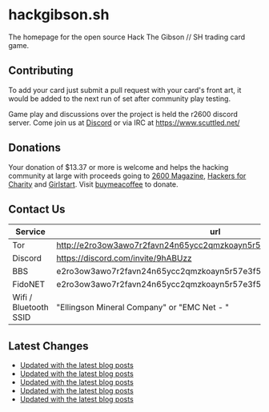 # hackgibson.sh
The homepage for the open source Hack The Gibson // SH trading card game.


## Contributing

To add your card just submit a pull request with your card's front art, it would be added to the next run of set after community play testing.

Game play and discussions over the project is held the r2600 discord server. Come join us at [Discord](https://discord.com/invite/9hABUzz) or via IRC at https://www.scuttled.net/


## Donations

Your donation of $13.37 or more is welcome and helps the hacking community at large with proceeds going to [2600 Magazine](https://2600.com/), [Hackers for Charity](https://hackersforcharity.org) and [Girlstart](https://girlstart.org).  Visit [buymeacoffee](https://www.buymeacoffee.com/hackgibson.sh) to donate.


## Contact Us

Service | url
-|-
Tor | http://e2ro3ow3awo7r2favn24n65ycc2qmzkoayn5r57e3f56nvjwdcgg32ad.onion
Discord | https://discord.com/invite/9hABUzz
BBS | e2ro3ow3awo7r2favn24n65ycc2qmzkoayn5r57e3f56nvjwdcgg32ad.onion:23
FidoNET | e2ro3ow3awo7r2favn24n65ycc2qmzkoayn5r57e3f56nvjwdcgg32ad.onion:24554
Wifi / Bluetooth SSID | "Ellingson Mineral Company" or "EMC Net - <fidonet address>"

## Latest Changes
<!-- BLOG-POST-LIST:START -->
- [Updated with the latest blog posts](https://github.com/DFW2600/hackgibson.sh/commit/0372db21685b29350f9578c69b0a1bdbc7cbfcb9)
- [Updated with the latest blog posts](https://github.com/DFW2600/hackgibson.sh/commit/74f728b7b4f73e2bf3f639d761ea577f9efac661)
- [Updated with the latest blog posts](https://github.com/DFW2600/hackgibson.sh/commit/6d4f2f8a1a6557f793f7d504c46d4f38f42e5dfb)
- [Updated with the latest blog posts](https://github.com/DFW2600/hackgibson.sh/commit/0fc9bfa0a50e671b45e8fc57783e3fc022faf782)
- [Updated with the latest blog posts](https://github.com/DFW2600/hackgibson.sh/commit/e7f121ad1d45daf5bb6fb6360ad691d948bfa58d)
<!-- BLOG-POST-LIST:END -->
